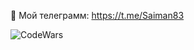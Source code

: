📱 Мой телеграмм: https://t.me/Saiman83

![CodeWars](https://www.codewars.com/users/Direct83/badges/large)
